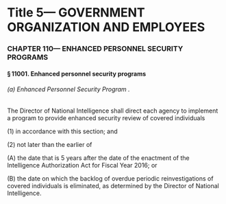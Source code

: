 
# Title 5— GOVERNMENT ORGANIZATION AND EMPLOYEES
### CHAPTER 110— ENHANCED PERSONNEL SECURITY PROGRAMS
#### § 11001. Enhanced personnel security programs
###### (a) Enhanced Personnel Security Program .

The Director of National Intelligence shall direct each agency to implement a program to provide enhanced security review of covered individuals

(1) in accordance with this section; and

(2) not later than the earlier of

(A) the date that is 5 years after the date of the enactment of the Intelligence Authorization Act for Fiscal Year 2016; or

(B) the date on which the backlog of overdue periodic reinvestigations of covered individuals is eliminated, as determined by the Director of National Intelligence.
